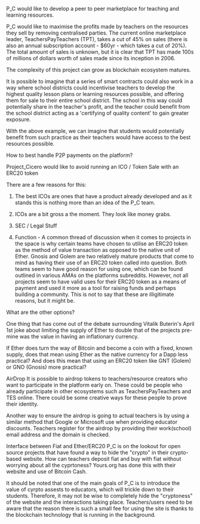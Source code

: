 P_C would like to develop a peer to peer marketplace for teaching and learning resources.

P_C would like to maximise the profits made by teachers on the resources they sell by removing centralised parties. The current online marketplace leader, TeachersPayTeachers (TPT), takes a cut of 45% on sales (there is also an annual subscription account - $60yr -  which takes a cut of 20%). The total amount of sales is unknown, but it is clear that TPT has made 100s of millions of dollars worth of sales made since its inception in 2006.

The complexity of this project can grow as blockchain ecosystem matures. 

It is possible to imagine that a series of smart contracts could also work in a way where school districts could incentivise teachers to develop the highest quality lesson plans or learning resources possible, and offering them for sale to their entire school district. The school in this way could potentially share in the teacher's profit, and the teacher could benefit from the school district acting as a 'certifying of quality content' to gain greater exposure.

With the above example, we can imagine that students would potentially benefit from such practice as their teachers would have access to the best resources possible. 


How to best handle P2P payments on the platform?

Project_Cicero would like to avoid running an ICO / Token Sale with an ERC20 token

There are a few reasons for this:

1. The best ICOs are ones that have a product already developed and as it stands this is nothing more than an idea of the P_C team.

2. ICOs are a bit gross a the moment. They look like money grabs. 

3. SEC / Legal Stuff 

4. Function - A common thread of discussion when it comes to projects in the space is why certain teams have chosen to utilise an ERC20 token as the method of value transaction as opposed to the native unit of Ether. Gnosis and Golem are two relatively mature products that come to mind as having their use of an ERC20 token called into question. Both teams seem to have good reason for using one, which can be found outlined in various AMAs on the platforms subreddits. However, not all projects seem to have valid uses for their ERC20 token as a means of payment and used it more as a tool for raising funds and perhaps building a community. This is not to say that these are illigitimate reasons, but it might be.


What are the other options?

One thing that has come out of the debate surrounding Vitalik Buterin's April 1st joke about limiting the supply of Ether to double that of the projects pre-mine was the value in having an inflationary currency. 

If Ether does turn the way of Bitcoin and become a coin with a fixed, known supply, does that mean using Ether as the native currency for a Dapp less practical? And does this mean that using an ERC20 token like GNT (Golem) or GNO (Gnosis) more practical? 

AirDrop
It is possible to airdrop tokens to teachers/resource creators who want to participate in the platform early on. These could be people who already participate in other ecosystems such as TeachersPayTeachers and TES online. There could be some creative ways for these people to prove their identity. 

Another way to ensure the airdrop is going to actual teachers is by using a similar method that Google or Microsoft use when providing educator discounts. Teachers register for the airdrop by providing their work(school) email address and the domain is checked.

Interface between Fiat and Ether/ERC20
P_C is on the lookout for open source projects that have found a way to hide the "crypto" in their crypto-based website. How can teachers deposit fiat and buy with fiat without worrying about all the cyprtoness? Yours.org has done this with their website and use of Bitcoin Cash.

It should be noted that one of the main goals of P_C is to introduce the value of cyrpto assests to educators, which will trickle down to their students. Therefore, it may not be wise to completely hide the "cryptoness" of the website and the interactions taking place. Teachers/users need to be aware that the reason there is such a small fee for using the site is thanks to the blockchain technology that is running in the background.
